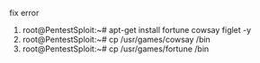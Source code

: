 fix error
1. root@PentestSploit:~# apt-get install fortune cowsay figlet -y
2. root@PentestSploit:~# cp /usr/games/cowsay /bin
3. root@PentestSploit:~# cp /usr/games/fortune /bin


